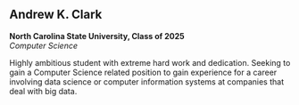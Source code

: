 ## Andrew K. Clark

**North Carolina State University, Class of 2025**\
*Computer Science*

Highly ambitious student with extreme hard work and dedication. Seeking to gain a Computer Science related position
to gain experience for a career involving data science or computer information systems at companies that deal with big
data.
